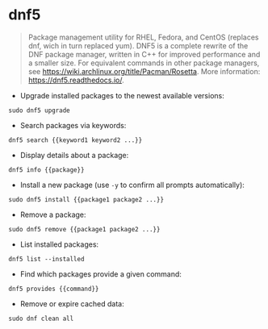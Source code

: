 # dnf5

> Package management utility for RHEL, Fedora, and CentOS (replaces dnf, wich in turn replaced yum).
> DNF5 is a complete rewrite of the DNF package manager, written in C++ for improved performance and a smaller size.
> For equivalent commands in other package managers, see <https://wiki.archlinux.org/title/Pacman/Rosetta>.
> More information: <https://dnf5.readthedocs.io/>.

- Upgrade installed packages to the newest available versions:

`sudo dnf5 upgrade`

- Search packages via keywords:

`dnf5 search {{keyword1 keyword2 ...}}`

- Display details about a package:

`dnf5 info {{package}}`

- Install a new package (use `-y` to confirm all prompts automatically):

`sudo dnf5 install {{package1 package2 ...}}`

- Remove a package:

`sudo dnf5 remove {{package1 package2 ...}}`

- List installed packages:

`dnf5 list --installed`

- Find which packages provide a given command:

`dnf5 provides {{command}}`

- Remove or expire cached data:

`sudo dnf clean all`
